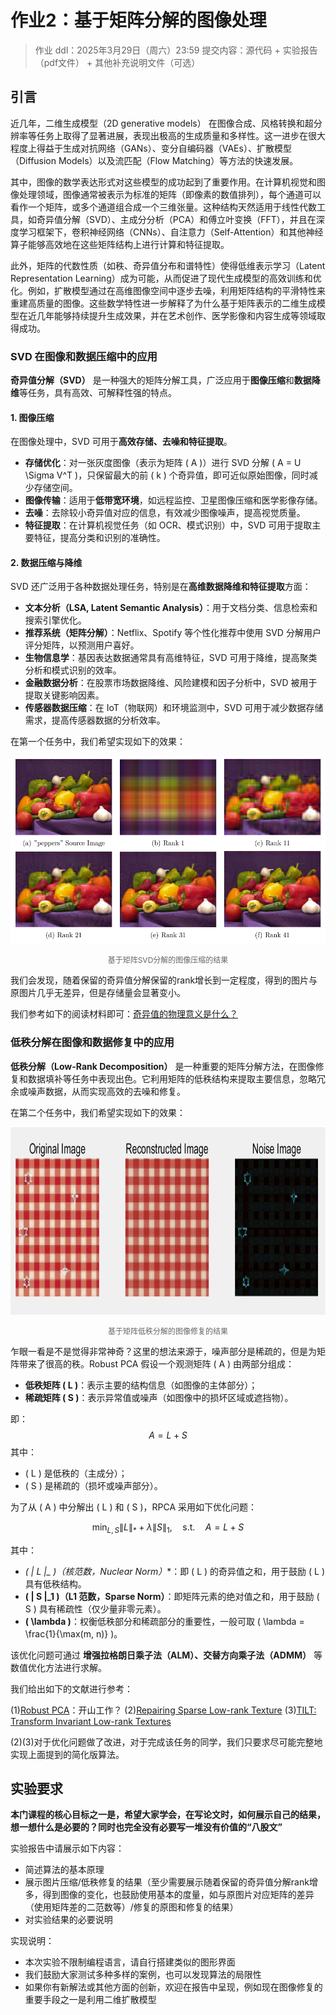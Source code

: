 # 作业2：基于矩阵分解的图像处理

> 作业 ddl：2025年3月29日（周六）23:59
> 提交内容：源代码 + 实验报告（pdf文件） + 其他补充说明文件（可选）

## 引言

近几年，二维生成模型（2D generative models） 在图像合成、风格转换和超分辨率等任务上取得了显著进展，表现出极高的生成质量和多样性。这一进步在很大程度上得益于生成对抗网络（GANs）、变分自编码器（VAEs）、扩散模型（Diffusion Models）以及流匹配（Flow Matching）等方法的快速发展。

其中，图像的数学表达形式对这些模型的成功起到了重要作用。在计算机视觉和图像处理领域，图像通常被表示为标准的矩阵（即像素的数值排列），每个通道可以看作一个矩阵，或多个通道组合成一个三维张量。这种结构天然适用于线性代数工具，如奇异值分解（SVD）、主成分分析（PCA）和傅立叶变换（FFT），并且在深度学习框架下，卷积神经网络（CNNs）、自注意力（Self-Attention）和其他神经算子能够高效地在这些矩阵结构上进行计算和特征提取。

此外，矩阵的代数性质（如秩、奇异值分布和谱特性）使得低维表示学习（Latent Representation Learning）成为可能，从而促进了现代生成模型的高效训练和优化。例如，扩散模型通过在高维图像空间中逐步去噪，利用矩阵结构的平滑特性来重建高质量的图像。这些数学特性进一步解释了为什么基于矩阵表示的二维生成模型在近几年能够持续提升生成效果，并在艺术创作、医学影像和内容生成等领域取得成功。

### SVD 在图像和数据压缩中的应用  

**奇异值分解（SVD）** 是一种强大的矩阵分解工具，广泛应用于**图像压缩**和**数据降维**等任务，具有高效、可解释性强的特点。  

#### **1. 图像压缩**  
在图像处理中，SVD 可用于**高效存储、去噪和特征提取**。  
- **存储优化**：对一张灰度图像（表示为矩阵 \( A \)）进行 SVD 分解 \( A = U \Sigma V^T \)，只保留最大的前 \( k \) 个奇异值，即可近似原始图像，同时减少存储空间。  
- **图像传输**：适用于**低带宽环境**，如远程监控、卫星图像压缩和医学影像存储。  
- **去噪**：去除较小奇异值对应的信息，有效减少图像噪声，提高视觉质量。  
- **特征提取**：在计算机视觉任务（如 OCR、模式识别）中，SVD 可用于提取主要特征，提高分类和识别的准确性。  

#### **2. 数据压缩与降维**  
SVD 还广泛用于各种数据处理任务，特别是在**高维数据降维和特征提取**方面：
- **文本分析（LSA, Latent Semantic Analysis）**：用于文档分类、信息检索和搜索引擎优化。  
- **推荐系统（矩阵分解）**：Netflix、Spotify 等个性化推荐中使用 SVD 分解用户评分矩阵，以预测用户喜好。  
- **生物信息学**：基因表达数据通常具有高维特征，SVD 可用于降维，提高聚类分析和模式识别的效率。  
- **金融数据分析**：在股票市场数据降维、风险建模和因子分析中，SVD 被用于提取关键影响因素。  
- **传感器数据压缩**：在 IoT（物联网）和环境监测中，SVD 可用于减少数据存储需求，提高传感器数据的分析效率。  

在第一个任务中，我们希望实现如下的效果：

<p align="center">
    <img src="./figs/compress.png" height=300>
</p>
<p style="text-align: center; font-size: 12px; color: #666;">基于矩阵SVD分解的图像压缩的结果</p>

我们会发现，随着保留的奇异值分解保留的rank增长到一定程度，得到的图片与原图片几乎无差异，但是存储量会显著变小。

我们参考如下的阅读材料即可：[奇异值的物理意义是什么？](https://www.zhihu.com/question/22237507)

### 低秩分解在图像和数据修复中的应用

**低秩分解（Low-Rank Decomposition）**  是一种重要的矩阵分解方法，在图像修复和数据填补等任务中表现出色。它利用矩阵的低秩结构来提取主要信息，忽略冗余或噪声数据，从而实现高效的去噪和修复。

在第二个任务中，我们希望实现如下的效果：

<p align="center">
    <img src="./figs/denoise.png" height="300">
</p>
<p style="text-align: center; font-size: 12px; color: #666;">基于矩阵低秩分解的图像修复的结果</p>

乍眼一看是不是觉得非常神奇？这里的想法来源于，噪声部分是稀疏的，但是为矩阵带来了很高的秩。Robust PCA 假设一个观测矩阵 \( A \) 由两部分组成：

- **低秩矩阵 \( L \)**：表示主要的结构信息（如图像的主体部分）；  
- **稀疏矩阵 \( S \)**：表示异常值或噪声（如图像中的损坏区域或遮挡物）。  

即：
$$
A = L + S
$$
其中：
- \( L \) 是低秩的（主成分）；  
- \( S \) 是稀疏的（损坏或噪声部分）。  

为了从 \( A \) 中分解出 \( L \) 和 \( S \)，RPCA 采用如下优化问题：

$$
\min_{L, S} \| L \|_* + \lambda \| S \|_1, \quad \text{s.t.} \quad A = L + S
$$

其中：
- **\( \| L \|_* \)（核范数，Nuclear Norm）**：即 \( L \) 的奇异值之和，用于鼓励 \( L \) 具有低秩结构。  
- **\( \| S \|_1 \)（L1 范数，Sparse Norm）**：即矩阵元素的绝对值之和，用于鼓励 \( S \) 具有稀疏性（仅少量非零元素）。  
- **\( \lambda \)**：权衡低秩部分和稀疏部分的重要性，一般可取 \( \lambda = \frac{1}{\max(m, n)} \)。

该优化问题可通过 **增强拉格朗日乘子法（ALM）、交替方向乘子法（ADMM）** 等数值优化方法进行求解。

我们给出如下的文献进行参考：

(1)[Robust PCA](https://arxiv.org/pdf/0912.3599)：开山工作？
(2)[Repairing Sparse Low-rank Texture](https://people.csail.mit.edu/zhangzd/papers/recover_low-rank_texture_final.pdf)
(3)[TILT: Transform Invariant Low-rank Textures](https://arxiv.org/pdf/1012.3216)

(2)(3)对于优化问题做了改进，对于完成该任务的同学，我们只要求尽可能完整地实现上面提到的简化版算法。

## 实验要求

**本门课程的核心目标之一是，希望大家学会，在写论文时，如何展示自己的结果，想一想什么是必要的？同时也完全没有必要写一堆没有价值的“八股文”**

实验报告中请展示如下内容：
- 简述算法的基本原理
- 展示图片压缩/低秩修复的结果（至少需要展示随着保留的奇异值分解rank增多，得到图像的变化，也鼓励使用基本的度量，如与原图片对应矩阵的差异（使用矩阵差的二范数等）/修复的原图和修复的结果）
- 对实验结果的必要说明

实现说明：
- 本次实验不限制编程语言，请自行搭建类似的图形界面
- 我们鼓励大家测试多种多样的案例，也可以发现算法的局限性
- 如果你有新解法或其他方面的创新，欢迎在报告中呈现，例如现在图像修复的重要手段之一是利用二维扩散模型


